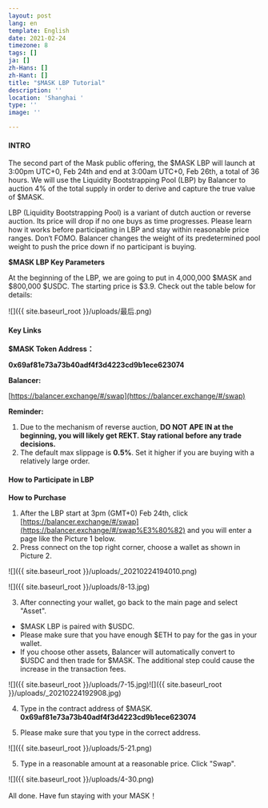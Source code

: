 ```yaml
---
layout: post
lang: en
template: English
date: 2021-02-24
timezone: 8
tags: []
ja: []
zh-Hans: []
zh-Hant: []
title: "$MASK LBP Tutorial"
description: ''
location: 'Shanghai '
type: ''
image: ''

---
```

#### **INTRO**

The second part of the Mask public offering, the $MASK LBP will launch at 3:00pm UTC+0, Feb 24th and end at 3:00am UTC+0, Feb 26th, a total of 36 hours. We will use the Liquidity Bootstrapping Pool (LBP) by Balancer to auction 4% of the total supply in order to derive and capture the true value of $MASK.

LBP (Liquidity Bootstrapping Pool) is a variant of dutch auction or reverse auction. Its price will drop if no one buys as time progresses. Please learn how it works before participating in LBP and stay within reasonable price ranges. Don‘t FOMO. Balancer changes the weight of its predetermined pool weight to push the price down if no participant is buying.

**$MASK LBP Key Parameters**

At the beginning of the LBP, we are going to put in 4,000,000 $MASK and $800,000 $USDC. The starting price is $3.9. Check out the table below for details:

![]({{ site.baseurl_root }}/uploads/最后.png)

#### **Key Links**

**$MASK Token Address：**

**0x69af81e73a73b40adf4f3d4223cd9b1ece623074**

**Balancer:**

[https://balancer.exchange/#/swap](https://balancer.exchange/#/swap)

**Reminder:**

1. Due to the mechanism of reverse auction, **DO NOT APE IN at the beginning, you will likely get REKT. Stay rational before any trade decisions.**
2. The default max slippage is **0.5%**. Set it higher if you are buying with a relatively large order.

#### **How to Participate in LBP**

**How to Purchase**

1. After the LBP start at 3pm (GMT+0) Feb 24th, click [https://balancer.exchange/#/swap](https://balancer.exchange/#/swap%E3%80%82) and you will enter a page like the Picture 1 below.
2. Press connect on the top right corner, choose a wallet as shown in Picture 2.

![]({{ site.baseurl_root }}/uploads/_20210224194010.png)

![]({{ site.baseurl_root }}/uploads/8-13.jpg)

3. After connecting your wallet, go back to the main page and select "Asset".

* $MASK LBP is paired with $USDC.
* Please make sure that you have enough $ETH to pay for the gas in your wallet.
* If you choose other assets, Balancer will automatically convert to $USDC and then trade for $MASK. The additional step could cause the increase in the transaction fees.

![]({{ site.baseurl_root }}/uploads/7-15.jpg)![]({{ site.baseurl_root }}/uploads/_20210224192908.jpg)

4. Type in the contract address of $MASK. **0x69af81e73a73b40adf4f3d4223cd9b1ece623074**


1. Please make sure that you type in the correct address.

![]({{ site.baseurl_root }}/uploads/5-21.png)

5. Type in a reasonable amount at a reasonable price. Click "Swap".

![]({{ site.baseurl_root }}/uploads/4-30.png)

All done. Have fun staying with your MASK！